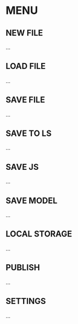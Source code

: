 # MENU

## NEW FILE

...

## LOAD FILE

...

## SAVE FILE

...

## SAVE TO LS

...

## SAVE JS

...

## SAVE MODEL

...

## LOCAL STORAGE

...

## PUBLISH

...

## SETTINGS

...

